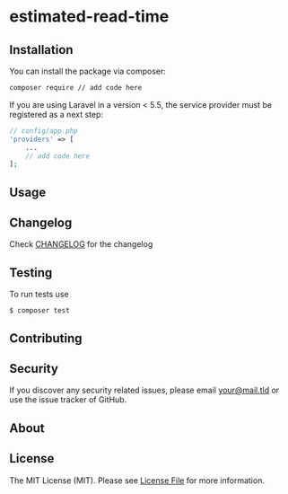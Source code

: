 estimated-read-time
===

Installation
---
You can install the package via composer:

```bash
composer require // add code here
```

If you are using Laravel in a version < 5.5, the service provider must be registered as a next step:

```php
// config/app.php
'providers' => [
    ...
    // add code here
];
```

Usage
---


Changelog
---
Check [CHANGELOG](CHANGELOG.md) for the changelog

Testing
---
To run tests use

    $ composer test

Contributing
---


Security
---
If you discover any security related issues, please email <your@mail.tld> or use the issue tracker of GitHub.

About
---

License
---
The MIT License (MIT). Please see [License File](LICENSE) for more information.